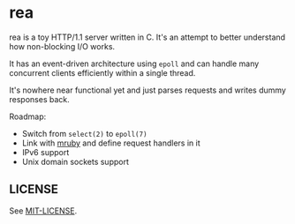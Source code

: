 # rea
rea is a toy HTTP/1.1 server written in C. It's an attempt to better understand how non-blocking I/O works.

It has an event-driven architecture using `epoll` and can handle many concurrent clients efficiently within a single thread.

It's nowhere near functional yet and just parses requests and writes dummy responses back.

Roadmap:
- Switch from `select(2)` to `epoll(7)`
- Link with [mruby](https://github.com/mruby/mruby) and define request handlers in it
- IPv6 support
- Unix domain sockets support

## LICENSE

See [MIT-LICENSE](MIT-LICENSE).
